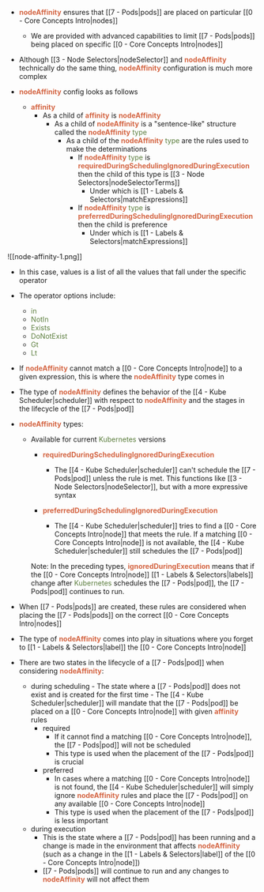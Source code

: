 - <b><span style="color:#d46644">nodeAffinity</span></b> ensures that [[7 - Pods|pods]] are placed on particular [[0 - Core Concepts Intro|nodes]]
	- We are provided with advanced capabilities to limit [[7 - Pods|pods]] being placed on specific [[0 - Core Concepts Intro|nodes]]

- Although [[3 - Node Selectors|nodeSelector]] and <b><span style="color:#d46644">nodeAffinity</span></b> technically do the same thing, <b><span style="color:#d46644">nodeAffinity</span></b> configuration is much more complex

- <b><span style="color:#d46644">nodeAffinity</span></b> config looks as follows
	- <b><span style="color:#d46644">affinity</span></b>
		- As a child of <b><span style="color:#d46644">affinity</span></b> is <b><span style="color:#d46644">nodeAffinity</span></b>
			- As a child of <b><span style="color:#d46644">nodeAffinity</span></b> is a "sentence-like" structure called the <b><span style="color:#d46644">nodeAffinity</span></b> <span style="color:#5c7e3e">type</span>
				- As a child of the <b><span style="color:#d46644">nodeAffinity</span></b> <span style="color:#5c7e3e">type</span> are the rules used to make the determinations
					- If <b><span style="color:#d46644">nodeAffinity</span></b> <span style="color:#5c7e3e">type</span> is <b><span style="color:#d46644">requiredDuringSchedulingIgnoredDuringExecution</span></b> then the child of this type is [[3 - Node Selectors|nodeSelectorTerms]]
						- Under which is [[1 - Labels & Selectors|matchExpressions]]
					- If <b><span style="color:#d46644">nodeAffinity</span></b> <span style="color:#5c7e3e">type</span> is <b><span style="color:#d46644">preferredDuringSchedulingIgnoredDuringExecution</span></b> then the child is preference
						- Under which is [[1 - Labels & Selectors|matchExpressions]]

![[node-affinity-1.png]]

- In this case, values is a list of all the values that fall under the specific operator

- The operator options include:
	- <span style="color:#5c7e3e">in</span>
	- <span style="color:#5c7e3e">NotIn</span>
	- <span style="color:#5c7e3e">Exists</span>
	- <span style="color:#5c7e3e">DoNotExist</span>
	- <span style="color:#5c7e3e">Gt</span>
	- <span style="color:#5c7e3e">Lt</span>

- If <b><span style="color:#d46644">nodeAffinity</span></b> cannot match a [[0 - Core Concepts Intro|node]] to a given expression, this is where the <b><span style="color:#d46644">nodeAffinity</span></b> type comes in

- The type of <b><span style="color:#d46644">nodeAffinity</span></b> defines the behavior of the [[4 - Kube Scheduler|scheduler]]  with respect to <b><span style="color:#d46644">nodeAffinity</span></b> and the stages in the lifecycle of the [[7 - Pods|pod]]

- <b><span style="color:#d46644">nodeAffinity</span></b> types:
	- Available for current <span style="color:#5c7e3e">Kubernetes</span> versions
		- <b><span style="color:#d46644">requiredDuringSchedulingIgnoredDuringExecution</span></b>
			- The [[4 - Kube Scheduler|scheduler]] can't schedule the [[7 - Pods|pod]] unless the rule is met. This functions like [[3 - Node Selectors|nodeSelector]], but with a more expressive syntax

		- <b><span style="color:#d46644">preferredDuringSchedulingIgnoredDuringExecution</span></b>
			- The [[4 - Kube Scheduler|scheduler]]  tries to find a [[0 - Core Concepts Intro|node]] that meets the rule. If a matching [[0 - Core Concepts Intro|node]] is not available, the [[4 - Kube Scheduler|scheduler]]  still schedules the [[7 - Pods|pod]]

		Note: In the preceding types, <b><span style="color:#d46644">ignoredDuringExecution</span></b> means that if the [[0 - Core Concepts Intro|node]] [[1 - Labels & Selectors|labels]] change after <span style="color:#5c7e3e">Kubernetes</span> schedules the [[7 - Pods|pod]], the [[7 - Pods|pod]] continues to run.

- When [[7 - Pods|pods]] are created, these rules are considered when placing the [[7 - Pods|pods]] on the correct [[0 - Core Concepts Intro|nodes]]

- The type of <b><span style="color:#d46644">nodeAffinity</span></b> comes into play in situations where you forget to [[1 - Labels & Selectors|label]] the [[0 - Core Concepts Intro|node]]

- There are two states in the lifecycle of a [[7 - Pods|pod]] when considering <b><span style="color:#d46644">nodeAffinity</span></b>:
	- during scheduling
					- The state where a [[7 - Pods|pod]] does not exist and is created for the first time
					- The [[4 - Kube Scheduler|scheduler]]  will mandate that the [[7 - Pods|pod]] be placed on a [[0 - Core Concepts Intro|node]] with given <b><span style="color:#d46644">affinity</span></b> rules
		- required
			- If it cannot find a matching [[0 - Core Concepts Intro|node]], the [[7 - Pods|pod]] will not be scheduled
			- This type is used when the placement of the [[7 - Pods|pod]] is crucial
		- preferred
			- In cases where a matching [[0 - Core Concepts Intro|node]] is not found, the [[4 - Kube Scheduler|scheduler]]  will simply ignore <b><span style="color:#d46644">nodeAffinity</span></b> rules and place the [[7 - Pods|pod]] on any available [[0 - Core Concepts Intro|node]]
			- This type is used when the placement of the [[7 - Pods|pod]] is less important
	- during execution
		- This is the state where a [[7 - Pods|pod]] has been running and a change is made in the environment that affects <b><span style="color:#d46644">nodeAffinity</span></b> (such as a change in the [[1 - Labels & Selectors|label]] of the [[0 - Core Concepts Intro|node]])
		- [[7 - Pods|pods]] will continue to run and any changes to <b><span style="color:#d46644">nodeAffinity</span></b> will not affect them